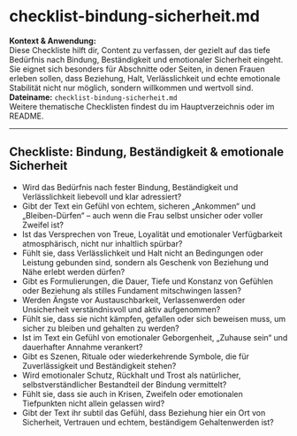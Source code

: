 # checklist-bindung-sicherheit.md

**Kontext & Anwendung:**  
Diese Checkliste hilft dir, Content zu verfassen, der gezielt auf das tiefe Bedürfnis nach Bindung, Beständigkeit und emotionaler Sicherheit eingeht.  
Sie eignet sich besonders für Abschnitte oder Seiten, in denen Frauen erleben sollen, dass Beziehung, Halt, Verlässlichkeit und echte emotionale Stabilität nicht nur möglich, sondern willkommen und wertvoll sind.  
**Dateiname:** `checklist-bindung-sicherheit.md`  
Weitere thematische Checklisten findest du im Hauptverzeichnis oder im README.

---

## Checkliste: Bindung, Beständigkeit & emotionale Sicherheit

- Wird das Bedürfnis nach fester Bindung, Beständigkeit und Verlässlichkeit liebevoll und klar adressiert?
- Gibt der Text ein Gefühl von echtem, sicheren „Ankommen“ und „Bleiben-Dürfen“ – auch wenn die Frau selbst unsicher oder voller Zweifel ist?
- Ist das Versprechen von Treue, Loyalität und emotionaler Verfügbarkeit atmosphärisch, nicht nur inhaltlich spürbar?
- Fühlt sie, dass Verlässlichkeit und Halt nicht an Bedingungen oder Leistung gebunden sind, sondern als Geschenk von Beziehung und Nähe erlebt werden dürfen?
- Gibt es Formulierungen, die Dauer, Tiefe und Konstanz von Gefühlen oder Beziehung als stilles Fundament mitschwingen lassen?
- Werden Ängste vor Austauschbarkeit, Verlassenwerden oder Unsicherheit verständnisvoll und aktiv aufgenommen?
- Fühlt sie, dass sie nicht kämpfen, gefallen oder sich beweisen muss, um sicher zu bleiben und gehalten zu werden?
- Ist im Text ein Gefühl von emotionaler Geborgenheit, „Zuhause sein“ und dauerhafter Annahme verankert?
- Gibt es Szenen, Rituale oder wiederkehrende Symbole, die für Zuverlässigkeit und Beständigkeit stehen?
- Wird emotionaler Schutz, Rückhalt und Trost als natürlicher, selbstverständlicher Bestandteil der Bindung vermittelt?
- Fühlt sie, dass sie auch in Krisen, Zweifeln oder emotionalen Tiefpunkten nicht allein gelassen wird?
- Gibt der Text ihr subtil das Gefühl, dass Beziehung hier ein Ort von Sicherheit, Vertrauen und echtem, beständigem Gehaltenwerden ist?

